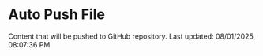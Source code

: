 # Auto Push File

Content that will be pushed to GitHub repository.
Last updated: 08/01/2025, 08:07:36 PM